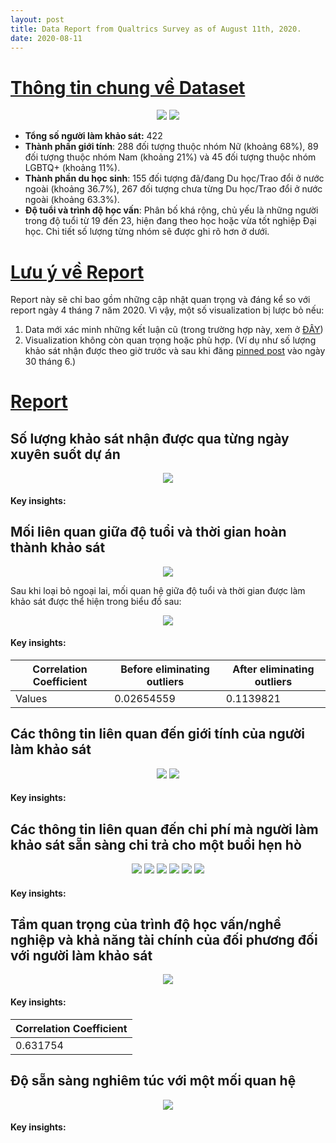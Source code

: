 ```yaml
---
layout: post
title: Data Report from Qualtrics Survey as of August 11th, 2020.
date: 2020-08-11
---
```


# <ins>Thông tin chung về Dataset</ins>

<p align="center">
  <img src="https://raw.githubusercontent.com/ngmaihuong/saigondatingproject/master/assets/img/0811/fd-1.png?raw=true">
  <img src="https://raw.githubusercontent.com/ngmaihuong/saigondatingproject/master/assets/img/0811/fd-5.png?raw=true">
</p>

- **Tổng số người làm khảo sát:** 422
- **Thành phần giới tính**: 288 đối tượng thuộc nhóm Nữ (khoảng 68%), 89 đối tượng thuộc nhóm Nam (khoảng 21%) và 45 đối tượng thuộc nhóm LGBTQ+ (khoảng 11%).
- **Thành phần du học sinh**: 155 đối tượng đã/đang Du học/Trao đổi ở nước ngoài (khoảng 36.7%), 267 đối tượng chưa từng Du học/Trao đổi ở nước ngoài (khoảng 63.3%).
- **Độ tuổi và trình độ học vấn**: Phân bố khá rộng, chủ yếu là những người trong độ tuổi từ 19 đến 23, hiện đang theo học hoặc vừa tốt nghiệp Đại học. Chi tiết số lượng từng nhóm sẽ được ghi rõ hơn ở dưới.

# <ins>Lưu ý về Report</ins>
Report này sẽ chỉ bao gồm những cập nhật quan trọng và đáng kể so với report ngày 4 tháng 7 năm 2020. Vì vậy, một số visualization bị lược bỏ nếu:
1. Data mới xác minh những kết luận cũ (trong trường hợp này, xem ở [ĐÂY](https://ngmaihuong.github.io/saigondatingproject/2020/07/05/report.html))
2. Visualization không còn quan trọng hoặc phù hợp. (Ví dụ như số lượng khảo sát nhận được theo giờ trước và sau khi đăng [pinned post](https://www.facebook.com/saigondatingproject/posts/125448935880031?__tn__=K-R) vào ngày 30 tháng 6.)

# <ins>Report</ins>

## Số lượng khảo sát nhận được qua từng ngày xuyên suốt dự án

<p align="center">
  <img src="https://raw.githubusercontent.com/ngmaihuong/saigondatingproject/master/assets/img/0811/fd-2.png?raw=true">
</p>

#### Key insights:

## Mối liên quan giữa độ tuổi và thời gian hoàn thành khảo sát

<p align="center">
  <img src="https://raw.githubusercontent.com/ngmaihuong/saigondatingproject/master/assets/img/0811/fd-3.png?raw=true">
</p>

Sau khi loại bỏ ngoại lai, mối quan hệ giữa độ tuổi và thời gian được làm khảo sát được thể hiện trong biểu đồ sau:

<p align="center">
  <img src="https://raw.githubusercontent.com/ngmaihuong/saigondatingproject/master/assets/img/0811/fd-4.png?raw=true">
</p>

#### Key insights:

Correlation Coefficient   | Before eliminating outliers | After eliminating outliers  |
------------------------- |-----------------------------|-----------------------------|
Values                    | 0.02654559                  | 0.1139821                  |

## Các thông tin liên quan đến giới tính của người làm khảo sát

<p align="center">
  <img src="https://raw.githubusercontent.com/ngmaihuong/saigondatingproject/master/assets/img/0811/fd-6.png?raw=true">
  <img src="https://raw.githubusercontent.com/ngmaihuong/saigondatingproject/master/assets/img/0811/fd-7.png?raw=true">
</p>

#### Key insights:

## Các thông tin liên quan đến chi phí mà người làm khảo sát sẵn sàng chi trả cho một buổi hẹn hò

<p align="center">
  <img src="https://raw.githubusercontent.com/ngmaihuong/saigondatingproject/master/assets/img/0811/fd-8.png?raw=true">
  <img src="https://raw.githubusercontent.com/ngmaihuong/saigondatingproject/master/assets/img/0811/fd-9.png?raw=true">
  <img src="https://raw.githubusercontent.com/ngmaihuong/saigondatingproject/master/assets/img/0811/fd-10.png?raw=true">
  <img src="https://raw.githubusercontent.com/ngmaihuong/saigondatingproject/master/assets/img/0811/fd-11.png?raw=true">
  <img src="https://raw.githubusercontent.com/ngmaihuong/saigondatingproject/master/assets/img/0811/fd-12.png?raw=true">
  <img src="https://raw.githubusercontent.com/ngmaihuong/saigondatingproject/master/assets/img/0811/fd-13.png?raw=true">
</p>

#### Key insights:

## Tầm quan trọng của trình độ học vấn/nghề nghiệp và khả năng tài chính của đối phương đối với người làm khảo sát

<p align="center">
  <img src="https://raw.githubusercontent.com/ngmaihuong/saigondatingproject/master/assets/img/0811/fd-14.png?raw=true" />
</p>

#### Key insights:

| Correlation Coefficient |
|------------------------ |
| 0.631754                |

## Độ sẵn sàng nghiêm túc với một mối quan hệ

<p align="center">
  <img src="https://raw.githubusercontent.com/ngmaihuong/saigondatingproject/master/assets/img/0811/fd-15.png?raw=true" />
</p>

#### Key insights:
